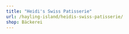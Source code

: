 ```yaml
---
title: "Heidi's Swiss Patisserie"
url: /hayling-island/heidis-swiss-patisserie/
shop: Bäckerei
---
```

